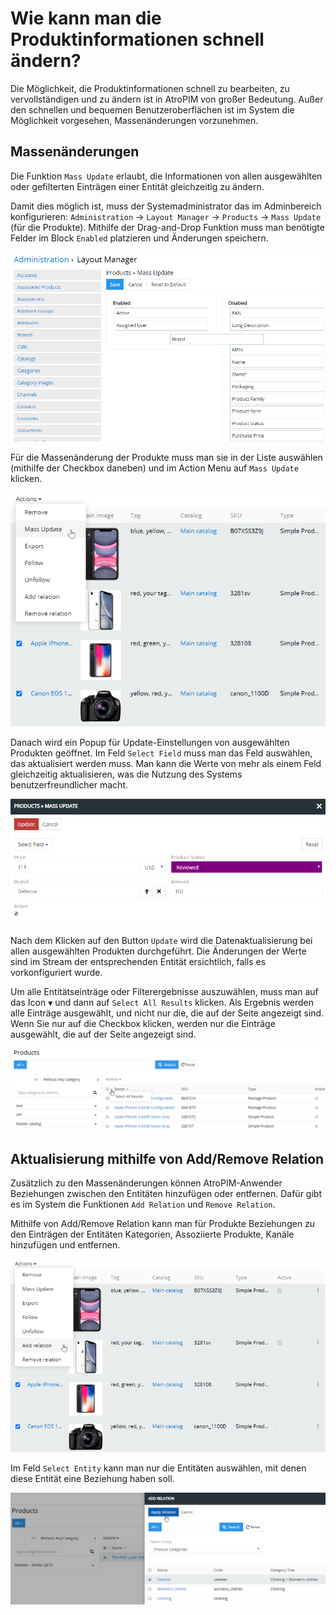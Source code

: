 # Wie kann man die Produktinformationen schnell ändern?

Die Möglichkeit, die Produktinformationen schnell zu bearbeiten, zu vervollständigen und zu ändern ist in AtroPIM von großer Bedeutung. Außer den schnellen und bequemen Benutzeroberflächen ist im System die Möglichkeit vorgesehen, Massenänderungen vorzunehmen.

## Massenänderungen

Die Funktion `Mass Update` erlaubt, die Informationen von allen ausgewählten oder gefilterten Einträgen einer Entität gleichzeitig zu ändern.

Damit dies möglich ist, muss der Systemadministrator das im Adminbereich konfigurieren: `Administration` → `Layout Manager` → `Products` → `Mass Update` (für die Produkte). Mithilfe der Drag-and-Drop Funktion muss man benötigte Felder im Block `Enabled` platzieren und Änderungen speichern.

![](../../_assets/how-tos/produktinformationen-schnell-aendern/image50.png)

Für die Massenänderung der Produkte muss man sie in der Liste auswählen (mithilfe der Checkbox daneben) und im Action Menu auf `Mass Update` klicken.

![](../../_assets/how-tos/produktinformationen-schnell-aendern/image12.png)

Danach wird ein Popup für Update-Einstellungen von ausgewählten Produkten geöffnet. Im Feld `Select Field` muss man das Feld auswählen, das aktualisiert werden muss. Man kann die Werte von mehr als einem Feld gleichzeitig aktualisieren, was die Nutzung des Systems benutzerfreundlicher macht.

![](../../_assets/how-tos/produktinformationen-schnell-aendern/image16.png)

Nach dem Klicken auf den Button `Update` wird die Datenaktualisierung bei allen ausgewählten Produkten durchgeführt. Die Änderungen der Werte sind im Stream der entsprechenden Entität ersichtlich, falls es vorkonfiguriert wurde.

Um alle Entitätseinträge oder Filterergebnisse auszuwählen, muss man auf das Icon `▼` und dann auf `Select All Results` klicken. Als Ergebnis werden alle Einträge ausgewählt, und nicht nur die, die auf der Seite angezeigt sind. Wenn Sie nur auf die Checkbox klicken, werden nur die Einträge ausgewählt, die auf der Seite angezeigt sind.

![](../../_assets/how-tos/produktinformationen-schnell-aendern/image49.png)

## Aktualisierung mithilfe von Add/Remove Relation

Zusätzlich zu den Massenänderungen können AtroPIM-Anwender Beziehungen zwischen den Entitäten hinzufügen oder entfernen. Dafür gibt es im System die Funktionen `Add Relation` und `Remove Relation`.

Mithilfe von Add/Remove Relation kann man für Produkte Beziehungen zu den Einträgen der Entitäten Kategorien, Assoziierte Produkte, Kanäle hinzufügen und entfernen.

![](../../_assets/how-tos/produktinformationen-schnell-aendern/image47.png)

Im Feld `Select Entity` kann man nur die Entitäten auswählen, mit denen diese Entität eine Beziehung haben soll.

![](../../_assets/how-tos/produktinformationen-schnell-aendern/image4.png)
